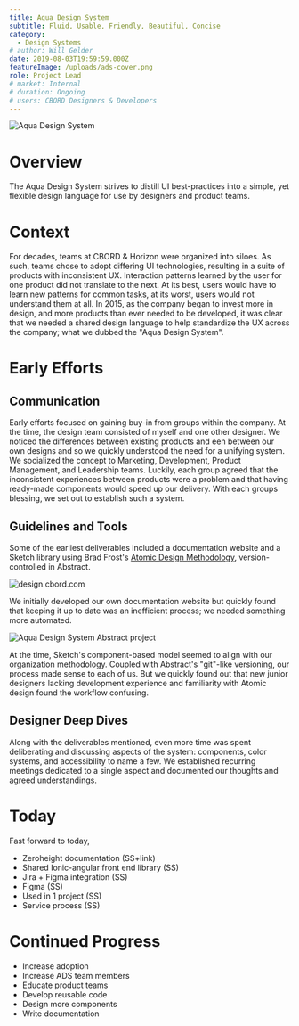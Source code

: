 ```yaml
---
title: Aqua Design System
subtitle: Fluid, Usable, Friendly, Beautiful, Concise
category:
  - Design Systems
# author: Will Gelder
date: 2019-08-03T19:59:59.000Z
featureImage: /uploads/ads-cover.png
role: Project Lead
# market: Internal
# duration: Ongoing
# users: CBORD Designers & Developers
---
```

![Aqua Design System](/uploads/ads-cover.png)
# Overview
The Aqua Design System strives to distill UI best-practices into a simple, yet flexible design language for use by designers and product teams. 

# Context
For decades, teams at CBORD & Horizon were organized into siloes. As such, teams chose to adopt differing UI technologies, resulting in a suite of products with inconsistent UX. Interaction patterns learned by the user for one product did not translate to the next. At its best, users would have to learn new patterns for common tasks, at its worst, users would not understand them at all. In 2015, as the company began to invest more in design, and more products than ever needed to be developed, it was clear that we needed a shared design language to help standardize the UX across the company; what we dubbed the "Aqua Design System".

# Early Efforts
## Communication
Early efforts focused on gaining buy-in from groups within the company. At the time, the design team consisted of myself and one other designer. We noticed the differences between existing products and een between our own designs and so we quickly understood the need for a unifying system. We socialized the concept to Marketing, Development, Product Management, and Leadership teams. Luckily, each group agreed that the inconsistent experiences between products were a problem and that having ready-made components would speed up our delivery. With each groups blessing, we set out to establish such a system.   

## Guidelines and Tools
Some of the earliest deliverables included a documentation website and a Sketch library using Brad Frost's [Atomic Design Methodology](https://bradfrost.com/blog/post/atomic-web-design/), version-controlled in Abstract. 

![design.cbord.com](/uploads/ads-com.png)

We initially developed our own documentation website but quickly found that keeping it up to date was an inefficient process; we needed something more automated.


![Aqua Design System Abstract project](/uploads/ads-abstract.png)

At the time, Sketch's component-based model seemed to align with our organization methodology. Coupled with Abstract's "git"-like versioning, our process made sense to each of us. But we quickly found out that new junior designers lacking development experience and familiarity with Atomic design found the workflow confusing.

## Designer Deep Dives
Along with the deliverables mentioned, even more time was spent deliberating and discussing aspects of the system: components, color systems, and accessibility to name a few. We established recurring meetings dedicated to a single aspect and documented our thoughts and agreed understandings.

# Today
Fast forward to today, 
- Zeroheight documentation (SS+link)
- Shared Ionic-angular front end library (SS)
- Jira + Figma integration (SS)
- Figma (SS)
- Used in 1 project (SS)
- Service process (SS)

# Continued Progress
- Increase adoption
- Increase ADS team members
- Educate product teams
- Develop reusable code
- Design more components
- Write documentation